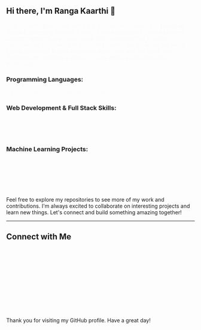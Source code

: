 ## Hi there, I'm Ranga Kaarthi 👋

<div style="animation: fadeIn 2s;">
- I'm currently graduating with a B.E in Computer Science and Design at Kongu Engineering College, Erode.
- I'm a passionate Software Engineer, currently working as a **Full Stack .NET Developer** at **Nallas Technologies, Coimbatore**. My coding journey has equipped me with a strong foundation in data structures, algorithms, and full-stack web development, spanning a variety of programming languages and technologies.
</div>

### Programming Languages:
<div style="animation: fadeIn 3s;">
- **C**
- **Java**
- **Python**
- **C#**
</div>

### Web Development & Full Stack Skills:
<div style="animation: fadeIn 4s;">
- **MERN STACK** (MongoDB, Express.js, React.js, Node.js)
- **.NET Framework**
- **ASP.NET MVC**
- **MS SQL**
- **Angular**
- **Azure**
- **Tailwind CSS**
- **Material UI**
</div>

### Machine Learning Projects:
<div style="animation: fadeIn 5s;">
I have also ventured into the field of machine learning, working on projects involving Convolutional Neural Networks (CNNs). Some of my notable projects include:
- **YOLO for Speed & Number Plate Tracking of Vehicles**
- **YOLO for Peacock Detection**
- **Dark Web Crawler Bot** (built using Python)
</div>

Feel free to explore my repositories to see more of my work and contributions. I'm always excited to collaborate on interesting projects and learn new things. Let's connect and build something amazing together!

---

## Connect with Me

<div style="animation: fadeIn 6s;">
[![LinkedIn](https://img.shields.io/badge/LinkedIn-0077B5?style=for-the-badge&logo=linkedin&logoColor=white)](https://www.linkedin.com/in/ranga-kaarthi-3a719a244/)
[![Email](https://img.shields.io/badge/Email-D14836?style=for-the-badge&logo=gmail&logoColor=white)](mailto:rangakaarthi2004@gmail.com)
[![Instagram](https://img.shields.io/badge/Instagram-E4405F?style=for-the-badge&logo=instagram&logoColor=white)](https://www.instagram.com/kaarthi_ks06?igsh=MW11ODI5M3NzZHBsbw==)
</div>

Thank you for visiting my GitHub profile. Have a great day!

<style>
@keyframes fadeIn {
  from { opacity: 0; }
  to { opacity: 1; }
}
</style>
